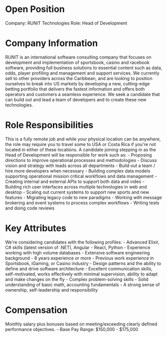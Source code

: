 # Open Position
  Company: RUNIT Technologies
  Role: Head of Development

# Company Information
  RUNIT is an international software consulting company that focuses on development and implementation of sportsbook, casino and racebook software, providing full business    solutions to essential content such as data, odds, player profiling and management and support services.  We currently sell to other providers across the Caribbean, and     are looking to position ourselves to break into US markets by developing a new, cutting-edge betting portfolio that delivers the fastest information and offers both         operators and customers a seamless experience. We seek a candidate that can build out and lead a team of developers and to create these new technologies.

# Role Responsibilities
  This is a fully remote job and while your physical location can be anywhere, the role may require you to travel some to USA or Costa Rica if you're not located in either    of these locations. A candidate joining stepping in as the Head of Development will be responsible for work such as:
    - Proposing directions to improve operational processes and methodologies
    - Discuss vision and strategy with leads across all departments
    - Build out a team / hire more developers when necessary
    - Building complex data models supporting operational mission critical workflows and data management
    - Creating internal and external APIs to support both data and video
    - Building rich user interfaces across multiple technologies in web and desktop
    - Scaling out current systems to support new sports and new features
    - Migrating legacy code to new paradigms
    - Working with message brokering and event systems to process complex workflows
    - Writing tests and doing code reviews

# Key Attributes
  We're considering candidates with the following profiles:
    - Advanced Elixir, C# skills (latest version of .NET), Angular 
    - React, Python 
    - Experience working with high volume databases
    - Extensive software engineering background - 8 years experience or more
    - Previous work experience in Sportsbook, iGaming, or Casino industry
    - Design patterns and the ability to define and drive software architecture
    - Excellent communication skills, self-motivated, works effectively with minimal supervision, ability to adapt and make changes on the fly 
    - Complex problem-solving skills
    - Solid understanding of basic math, accounting fundamentals
    - A strong sense of ownership, self-leadership and responsibility

# Compensation
  Monthly salary plus bonuses based on meeting/exceeding clearly defined performance objectives.
    - Base Pay Range: $150,000 - $175,000

